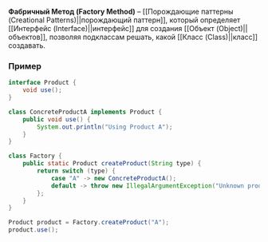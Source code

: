 **Фабричный Метод (Factory Method)** – [[Порождающие паттерны (Creational Patterns)||порождающий паттерн]], который определяет [[Интерфейс (Interface)||интерфейс]] для создания [[Объект (Object)||объектов]], позволяя подклассам решать, какой [[Класс (Class)||класс]] создавать.


### Пример

```java
interface Product {
    void use();
}

class ConcreteProductA implements Product {
    public void use() { 
	    System.out.println("Using Product A"); 
	}
}

class Factory {
    public static Product createProduct(String type) {
        return switch (type) {
            case "A" -> new ConcreteProductA();
            default -> throw new IllegalArgumentException("Unknown product");
        };
    }
}

Product product = Factory.createProduct("A");
product.use();
```